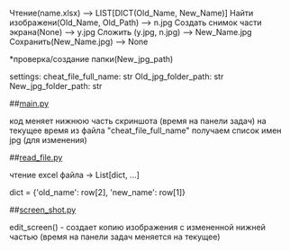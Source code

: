 
Чтение(name.xlsx) --> LIST[DICT(Old_Name, New_Name)]
Найти изображени(Old_Name, Old_Path) --> n.jpg
Создать снимок части экрана(None) --> y.jpg
Сложить (y.jpg, n.jpg) --> New_Name.jpg
Сохранить(New_Name.jpg) --> None

*проверка/создание папки(New_jpg_path)

settings:
cheat_file_full_name: str
Old_jpg_folder_path: str
New_jpg_folder_path: str

##[main.py](./main.py)

код меняет нижнюю часть скриншота (время на панели задач) на текущее время
из файла "cheat_file_full_name" получаем список имен jpg (для изменения)

##[read_file.py](./read_file.py)

чтение excel файла -> List[dict, ...]

dict = {'old_name': row[2], 'new_name': row[1]}

##[screen_shot.py](./screen_shot.py)

edit_screen() - создает копию изображения с измененной нижней частью (время на
  панели задач меняется на текущее)
